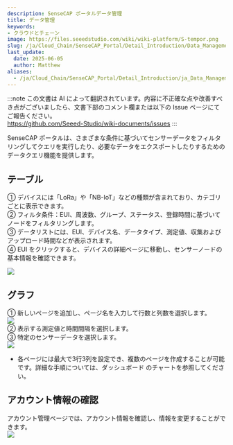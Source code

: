 ```yaml
---
description: SenseCAP ポータルデータ管理
title: データ管理
keywords:
- クラウドとチェーン
image: https://files.seeedstudio.com/wiki/wiki-platform/S-tempor.png        
slug: /ja/Cloud_Chain/SenseCAP_Portal/Detail_Introduction/Data_Management
last_update:
  date: 2025-06-05
  author: Matthew
aliases:
  - /ja/Cloud_Chain/SenseCAP_Portal/Detail_Introduction/ja_Data_Management
---
```


:::note
この文書は AI によって翻訳されています。内容に不正確な点や改善すべき点がございましたら、文書下部のコメント欄または以下の Issue ページにてご報告ください。  
https://github.com/Seeed-Studio/wiki-documents/issues
:::

SenseCAP ポータルは、さまざまな条件に基づいてセンサーデータをフィルタリングしてクエリを実行したり、必要なデータをエクスポートしたりするためのデータクエリ機能を提供します。

## テーブル

① デバイスには「LoRa」や「NB-IoT」などの種類が含まれており、カテゴリごとに表示できます。  
② フィルタ条件：EUI、周波数、グループ、ステータス、登録時間に基づいてノードをフィルタリングします。  
③ データリストには、EUI、デバイス名、データタイプ、測定値、収集およびアップロード時間などが表示されます。  
④ EUI をクリックすると、デバイスの詳細ページに移動し、センサーノードの基本情報を確認できます。

![](https://sensecap-docs.seeed.cc/images/sensecap_portal/EN-data_management-1.jpg)

## グラフ

① 新しいページを追加し、ページ名を入力して行数と列数を選択します。  
![](https://sensecap-docs.seeed.cc/images/sensecap_portal/EN-data_management-2.jpg)  
② 表示する測定値と時間間隔を選択します。  
③ 特定のセンサーデータを選択します。  
![](https://sensecap-docs.seeed.cc/images/sensecap_portal/EN-data_management-3.jpg)

- 各ページには最大で3行3列を設定でき、複数のページを作成することが可能です。詳細な手順については、ダッシュボード のチャートを参照してください。

## アカウント情報の確認

アカウント管理ページでは、アカウント情報を確認し、情報を変更することができます。  
![](https://sensecap-docs.seeed.cc/images/sensecap_portal/EN-data_management-4.jpg)  